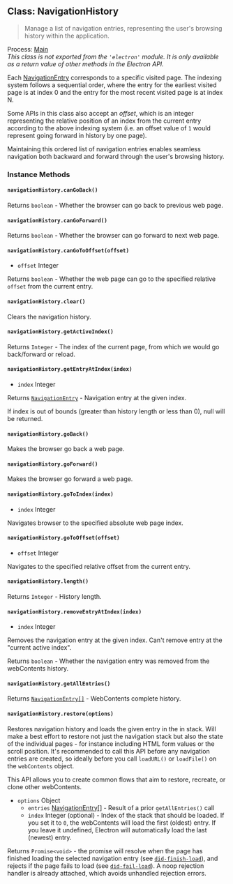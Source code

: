 ## Class: NavigationHistory

> Manage a list of navigation entries, representing the user's browsing history within the application.

Process: [Main](../glossary.md#main-process)<br />
_This class is not exported from the `'electron'` module. It is only available as a return value of other methods in the Electron API._

Each [NavigationEntry](./structures/navigation-entry.md) corresponds to a specific visited page.
The indexing system follows a sequential order, where the entry for the earliest visited
page is at index 0 and the entry for the most recent visited page is at index N.

Some APIs in this class also accept an _offset_, which is an integer representing the relative
position of an index from the current entry according to the above indexing system (i.e. an offset
value of `1` would represent going forward in history by one page).

Maintaining this ordered list of navigation entries enables seamless navigation both backward and
forward through the user's browsing history.

### Instance Methods

#### `navigationHistory.canGoBack()`

Returns `boolean` - Whether the browser can go back to previous web page.

#### `navigationHistory.canGoForward()`

Returns `boolean` - Whether the browser can go forward to next web page.

#### `navigationHistory.canGoToOffset(offset)`

* `offset` Integer

Returns `boolean` - Whether the web page can go to the specified relative `offset` from the current entry.

#### `navigationHistory.clear()`

Clears the navigation history.

#### `navigationHistory.getActiveIndex()`

Returns `Integer` - The index of the current page, from which we would go back/forward or reload.

#### `navigationHistory.getEntryAtIndex(index)`

* `index` Integer

Returns [`NavigationEntry`](structures/navigation-entry.md) - Navigation entry at the given index.

If index is out of bounds (greater than history length or less than 0), null will be returned.

#### `navigationHistory.goBack()`

Makes the browser go back a web page.

#### `navigationHistory.goForward()`

Makes the browser go forward a web page.

#### `navigationHistory.goToIndex(index)`

* `index` Integer

Navigates browser to the specified absolute web page index.

#### `navigationHistory.goToOffset(offset)`

* `offset` Integer

Navigates to the specified relative offset from the current entry.

#### `navigationHistory.length()`

Returns `Integer` - History length.

#### `navigationHistory.removeEntryAtIndex(index)`

* `index` Integer

Removes the navigation entry at the given index. Can't remove entry at the "current active index".

Returns `boolean` - Whether the navigation entry was removed from the webContents history.

#### `navigationHistory.getAllEntries()`

Returns [`NavigationEntry[]`](structures/navigation-entry.md) - WebContents complete history.

#### `navigationHistory.restore(options)`

Restores navigation history and loads the given entry in the in stack. Will make a best effort
to restore not just the navigation stack but also the state of the individual pages - for instance
including HTML form values or the scroll position. It's recommended to call this API before any
navigation entries are created, so ideally before you call `loadURL()` or `loadFile()` on the
`webContents` object.

This API allows you to create common flows that aim to restore, recreate, or clone other webContents.

* `options` Object
  * `entries` [NavigationEntry[]](structures/navigation-entry.md) - Result of a prior `getAllEntries()` call
  * `index` Integer (optional) - Index of the stack that should be loaded. If you set it to `0`, the webContents will load the first (oldest) entry. If you leave it undefined, Electron will automatically load the last (newest) entry.

Returns `Promise<void>` - the promise will resolve when the page has finished loading the selected navigation entry
(see [`did-finish-load`](web-contents.md#event-did-finish-load)), and rejects
if the page fails to load (see
[`did-fail-load`](web-contents.md#event-did-fail-load)). A noop rejection handler is already attached, which avoids unhandled rejection errors.
